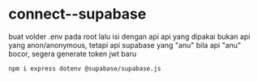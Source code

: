 # connect--supabase

buat volder .env pada root
lalu isi dengan api
api yang dipakai bukan api yang anon/anonymous, tetapi api supabase yang "anu"
bila api "anu" bocor,  segera generate token jwt baru

```bash
npm i express dotenv @supabase/supabase.js
```
